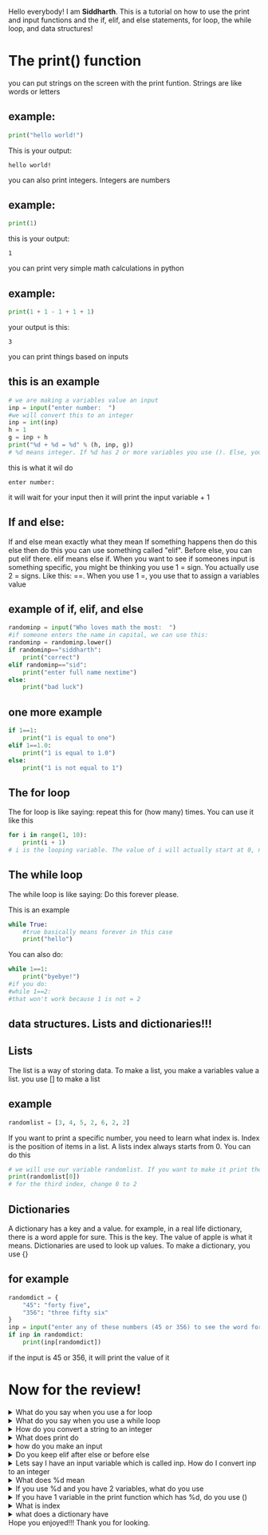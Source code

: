 Hello everybody! I am **Siddharth**. This is a tutorial on how to use the print and input functions and the if, elif, and else statements, for loop, the while loop, and data structures!
# The print() function
you can put strings on the screen with the print funtion. Strings are like words or letters
## example:
```python
print("hello world!")
```
This is your output:
```
hello world!
```
you can also print integers. Integers are numbers
## example:
```python
print(1)
```
this is your output:
```
1
```
you can print very simple math calculations in python
## example:
```python
print(1 + 1 - 1 + 1 + 1)
```
your output is this:
```
3
```
you can print things based on inputs
## this is an example
```python
# we are making a variables value an input
inp = input("enter number:  ")
#we will convert this to an integer
inp = int(inp)
h = 1
g = inp + h
print("%d + %d = %d" % (h, inp, g))
# %d means integer. If %d has 2 or more variables you use (). Else, you don't use them.
```
this is what it wil do
```
enter number:  
```
it will wait for your input
then it will print the input variable + 1
## If and else:
If and else mean exactly what they mean
If something happens then
do this
else then
do this
you can use something called "elif". Before else, you can put elif there. elif means else if.
When you want to see if someones input is something specific, you might be thinking you use 1 = sign.
You actually use 2 = signs. Like this: ==.
When you use 1 =, you use that to assign a variables value
## example of if, elif, and else
```python
randominp = input("Who loves math the most:  ")
#if someone enters the name in capital, we can use this:
randominp = randominp.lower()
if randominp=="siddharth":
    print("correct")
elif randominp=="sid":
    print("enter full name nextime")
else:
    print("bad luck")
```
## one more example
```python
if 1==1:
    print("1 is equal to one")
elif 1==1.0:
    print("1 is equal to 1.0")
else:
    print("1 is not equal to 1")
```
## The for loop
The for loop is like saying: repeat this for (how many) times.
You can use it like this
```python
for i in range(1, 10):
    print(i + 1)
# i is the looping variable. The value of i will actually start at 0, not 1. Then, it will leave out the ten and end at nine. Chech how many times it will repeat it! 0, 1, 2, 3, 4, 5, 6, 7, 8, 9. Count the numbers. If you got ten, you are correct!
```
## The while loop
The while loop is like saying: Do this forever please.

This is an example
```python
while True:
    #true basically means forever in this case
    print("hello")
```
You can also do:
```python
while 1==1:
    print("byebye!")
#if you do:
#while 1==2:
#that won't work because 1 is not = 2
```
## data structures. Lists and dictionaries!!!
## Lists
The list is a way of storing data. To make a list, you make a variables value a list. you use [] to make a list
## example
```python
randomlist = [3, 4, 5, 2, 6, 2, 2]
```
If you want to print a specific number, you need to learn what index is. Index is the position of items in a list. A lists index always starts from 0. You can do this
```python
# we will use our variable randomlist. If you want to make it print the first number which is 3, you need to do this
print(randomlist[0])
# for the third index, change 0 to 2
```
## Dictionaries
A dictionary has a key and a value. for example, in a real life dictionary, there is a word apple for sure. This is the key. The value of apple is what it means. Dictionaries are used to look up values. To make a dictionary, you use {}
## for example
```python
randomdict = {
    "45": "forty five",
    "356": "three fifty six"
}
inp = input("enter any of these numbers (45 or 356) to see the word form:  ")
if inp in randomdict:
    print(inp[randomdict])
```
if the input is 45 or 356, it will print the value of it


# Now for the review!
<details>
      <summary>
      What do you say when you use a for loop
      </summary>
      Do this (for the number of times)
</details>
<details>
      <summary>
      What do you say when you use a while loop
      </summary>
      Do this forever
</details>
<details>
      <summary>
      How do you convert a string to an integer
      </summary>
      you use the int function
</details>
<details>
      <summary>
      What does print do
      </summary>
      it puts the parameter on the screen
</details>
<details>
      <summary>
      how do you make an input
      </summary>
      you make a variables value an input
</details>
<details>
      <summary>
      Do you keep elif after else or before else
      </summary>
      Before else
</details>
<details>
      <summary>
      Lets say I have an input variable which is  called inp. How do I convert inp to an integer
      </summary>
      inp = int(inp)
</details>
<details>
      <summary>
      What does %d mean
      </summary>
      integer
</details>
<details>
      <summary>
      If you use %d and you have 2 variables, what do you use
      </summary>
      ()
</details>
<details>
      <summary>
      If you have 1 variable in the print function which has %d, do you use ()
      </summary>
      No
</details>
<details>
      <summary>
      What is index
      </summary>
      The position of an item in a list
</details>
<details>
      <summary>
      what does a dictionary have
      </summary>
      A key and a value
</details>
Hope you enjoyed!!!
Thank you for looking.
